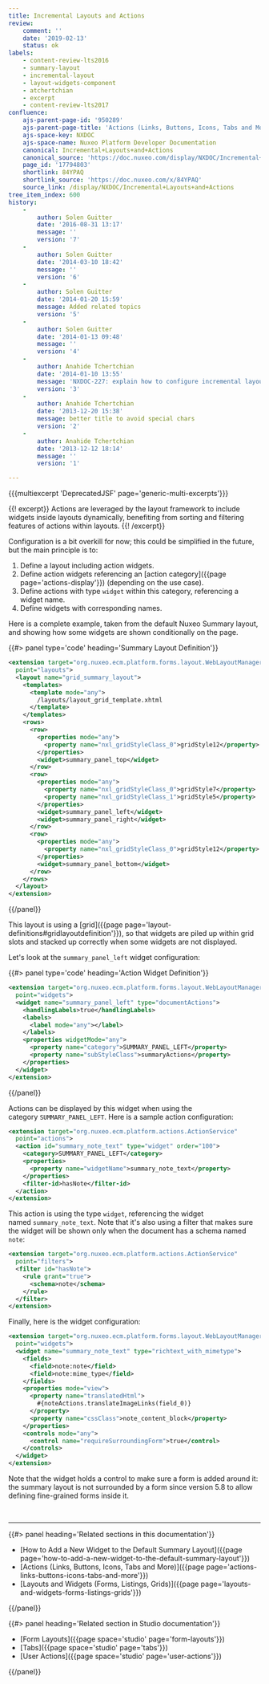 ```yaml
---
title: Incremental Layouts and Actions
review:
    comment: ''
    date: '2019-02-13'
    status: ok
labels:
    - content-review-lts2016
    - summary-layout
    - incremental-layout
    - layout-widgets-component
    - atchertchian
    - excerpt
    - content-review-lts2017
confluence:
    ajs-parent-page-id: '950289'
    ajs-parent-page-title: 'Actions (Links, Buttons, Icons, Tabs and More)'
    ajs-space-key: NXDOC
    ajs-space-name: Nuxeo Platform Developer Documentation
    canonical: Incremental+Layouts+and+Actions
    canonical_source: 'https://doc.nuxeo.com/display/NXDOC/Incremental+Layouts+and+Actions'
    page_id: '17794803'
    shortlink: 84YPAQ
    shortlink_source: 'https://doc.nuxeo.com/x/84YPAQ'
    source_link: /display/NXDOC/Incremental+Layouts+and+Actions
tree_item_index: 600
history:
    -
        author: Solen Guitter
        date: '2016-08-31 13:17'
        message: ''
        version: '7'
    -
        author: Solen Guitter
        date: '2014-03-10 18:42'
        message: ''
        version: '6'
    -
        author: Solen Guitter
        date: '2014-01-20 15:59'
        message: Added related topics
        version: '5'
    -
        author: Solen Guitter
        date: '2014-01-13 09:48'
        message: ''
        version: '4'
    -
        author: Anahide Tchertchian
        date: '2014-01-10 13:55'
        message: 'NXDOC-227: explain how to configure incremental layouts'
        version: '3'
    -
        author: Anahide Tchertchian
        date: '2013-12-20 15:38'
        message: better title to avoid special chars
        version: '2'
    -
        author: Anahide Tchertchian
        date: '2013-12-12 18:14'
        message: ''
        version: '1'

---
```

{{{multiexcerpt 'DeprecatedJSF' page='generic-multi-excerpts'}}}

{{! excerpt}}
Actions are leveraged by the layout framework to include widgets inside layouts dynamically, benefiting from sorting and filtering features of actions within layouts.
{{! /excerpt}}

Configuration is a bit overkill for now; this could be simplified in the future, but the main principle is to:

1.  Define a layout including action widgets.
2.  Define action widgets referencing an [action category]({{page page='actions-display'}}) (depending on the use case).
3.  Define actions with type&nbsp;`widget` within this category, referencing a widget name.
4.  Define widgets with corresponding names.

Here is a complete example, taken from the default Nuxeo Summary layout, and showing how some widgets are shown conditionally on the page.

{{#> panel type='code' heading='Summary Layout Definition'}}

```xml
<extension target="org.nuxeo.ecm.platform.forms.layout.WebLayoutManager"
  point="layouts">
  <layout name="grid_summary_layout">
    <templates>
      <template mode="any">
        /layouts/layout_grid_template.xhtml
      </template>
    </templates>
    <rows>
      <row>
        <properties mode="any">
          <property name="nxl_gridStyleClass_0">gridStyle12</property>
        </properties>
        <widget>summary_panel_top</widget>
      </row>
      <row>
        <properties mode="any">
          <property name="nxl_gridStyleClass_0">gridStyle7</property>
          <property name="nxl_gridStyleClass_1">gridStyle5</property>
        </properties>
        <widget>summary_panel_left</widget>
        <widget>summary_panel_right</widget>
      </row>
      <row>
        <properties mode="any">
          <property name="nxl_gridStyleClass_0">gridStyle12</property>
        </properties>
        <widget>summary_panel_bottom</widget>
      </row>
    </rows>
  </layout>
</extension>
```

{{/panel}}

This layout is using a [grid]({{page page='layout-definitions#gridlayoutdefinition'}}), so that widgets are piled up within grid slots and stacked up correctly when some widgets are not displayed.

Let's look at the `summary_panel_left` widget configuration:

{{#> panel type='code' heading='Action Widget Definition'}}

```xml
<extension target="org.nuxeo.ecm.platform.forms.layout.WebLayoutManager"
  point="widgets">
  <widget name="summary_panel_left" type="documentActions">
    <handlingLabels>true</handlingLabels>
    <labels>
      <label mode="any"></label>
    </labels>
    <properties widgetMode="any">
      <property name="category">SUMMARY_PANEL_LEFT</property>
      <property name="subStyleClass">summaryActions</property>
    </properties>
  </widget>
</extension>
```

{{/panel}}

Actions can be displayed by this widget when using the category&nbsp;`SUMMARY_PANEL_LEFT`. Here is a sample action configuration:

```xml
<extension target="org.nuxeo.ecm.platform.actions.ActionService"
  point="actions">
  <action id="summary_note_text" type="widget" order="100">
    <category>SUMMARY_PANEL_LEFT</category>
    <properties>
      <property name="widgetName">summary_note_text</property>
    </properties>
    <filter-id>hasNote</filter-id>
  </action>
</extension>
```

This action is using the type `widget`, referencing the widget named&nbsp;`summary_note_text`. Note that it's also using a filter that makes sure the widget will be shown only when the document has a schema named `note`:

```xml
<extension target="org.nuxeo.ecm.platform.actions.ActionService"
  point="filters">
  <filter id="hasNote">
    <rule grant="true">
      <schema>note</schema>
    </rule>
  </filter>
</extension>
```

Finally, here is the widget configuration:

```xml
<extension target="org.nuxeo.ecm.platform.forms.layout.WebLayoutManager"
  point="widgets">
  <widget name="summary_note_text" type="richtext_with_mimetype">
    <fields>
      <field>note:note</field>
      <field>note:mime_type</field>
    </fields>
    <properties mode="view">
      <property name="translatedHtml">
        #{noteActions.translateImageLinks(field_0)}
      </property>
      <property name="cssClass">note_content_block</property>
    </properties>
    <controls mode="any">
      <control name="requireSurroundingForm">true</control>
    </controls>
  </widget>
</extension>
```

Note that the widget holds a control to make sure a form is added around it: the summary layout is not surrounded by a form since version 5.8 to allow defining fine-grained forms inside it.

&nbsp;

* * *

<div class="row" data-equalizer data-equalize-on="medium"><div class="column medium-6">{{#> panel heading='Related sections in this documentation'}}

*   [How to Add a New Widget to the Default Summary Layout]({{page page='how-to-add-a-new-widget-to-the-default-summary-layout'}})
*   [Actions (Links, Buttons, Icons, Tabs and More)]({{page page='actions-links-buttons-icons-tabs-and-more'}})
*   [Layouts and Widgets (Forms, Listings, Grids)]({{page page='layouts-and-widgets-forms-listings-grids'}})

{{/panel}}</div><div class="column medium-6">{{#> panel heading='Related section in Studio documentation'}}

*   [Form Layouts]({{page space='studio' page='form-layouts'}})
*   [Tabs]({{page space='studio' page='tabs'}})
*   [User Actions]({{page space='studio' page='user-actions'}})

{{/panel}}</div></div>
